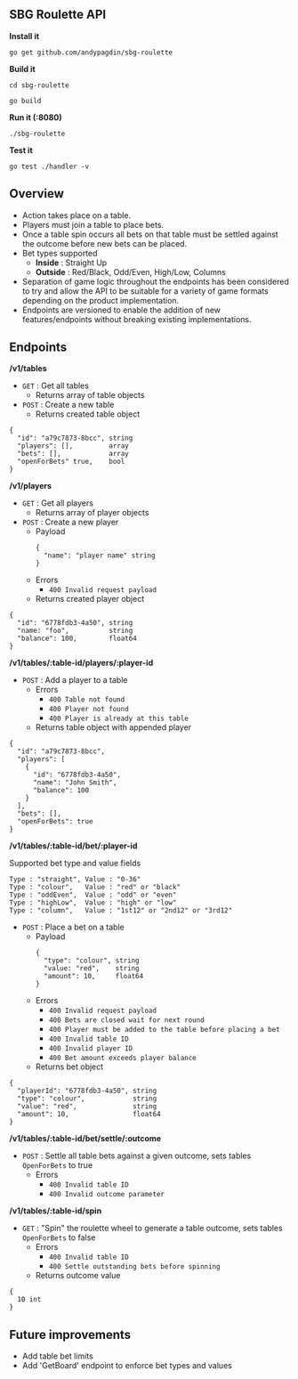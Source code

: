 ## SBG Roulette API

**Install it**

`go get github.com/andypagdin/sbg-roulette`

**Build it**

`cd sbg-roulette`

`go build`

**Run it (:8080)**

`./sbg-roulette`

**Test it**

`go test ./handler -v`

## Overview
* Action takes place on a table.
* Players must join a table to place bets.
* Once a table spin occurs all bets on that table must be settled against the outcome before new bets can be placed.
* Bet types supported
  * **Inside** : Straight Up
  * **Outside** : Red/Black, Odd/Even, High/Low, Columns
* Separation of game logic throughout the endpoints has been considered to try and allow the API to be suitable for a variety of game formats depending on the product implementation.
* Endpoints are versioned to enable the addition of new features/endpoints without breaking existing implementations.

## Endpoints
**/v1/tables**
* `GET` : Get all tables
  * Returns array of table objects
* `POST` : Create a new table
  * Returns created table object

```
{
  "id": "a79c7873-8bcc", string
  "players": [],         array
  "bets": [],            array
  "openForBets" true,    bool
}
```

**/v1/players**
* `GET` : Get all players
  * Returns array of player objects
* `POST` : Create a new player
  * Payload
      ```
      {
        "name": "player name" string
      }
      ```
  * Errors
    * `400 Invalid request payload`
  * Returns created player object

```
{
  "id": "6778fdb3-4a50", string
  "name: "foo",          string
  "balance": 100,        float64
}
```

**/v1/tables/:table-id/players/:player-id**
* `POST` : Add a player to a table
  * Errors
    * `400 Table not found`
    * `400 Player not found`
    * `400 Player is already at this table`
  * Returns table object with appended player

```
{
  "id": "a79c7873-8bcc",
  "players": [
    {
      "id": "6778fdb3-4a50",
      "name": "John Smith",
      "balance": 100
    }
  ],
  "bets": [],
  "openForBets": true
}
```

**/v1/tables/:table-id/bet/:player-id**

Supported bet type and value fields
```
Type : "straight", Value : "0-36"
Type : "colour",   Value : "red" or "black"
Type : "oddEven",  Value : "odd" or "even"
Type : "highLow",  Value : "high" or "low"
Type : "column",   Value : "1st12" or "2nd12" or "3rd12"
```
* `POST` : Place a bet on a table
  * Payload
    ```
    {
      "type": "colour", string
      "value: "red",    string
      "amount": 10,     float64
    }
    ```
  * Errors
    * `400 Invalid request payload`
    * `400 Bets are closed wait for next round`
    * `400 Player must be added to the table before placing a bet`
    * `400 Invalid table ID`
    * `400 Invalid player ID`
    * `400 Bet amount exceeds player balance`
  * Returns bet object

```
{
  "playerId": "6778fdb3-4a50", string
  "type": "colour",            string
  "value": "red",              string
  "amount": 10,                float64
}
```

**/v1/tables/:table-id/bet/settle/:outcome**
* `POST` : Settle all table bets against a given outcome, sets tables `OpenForBets` to true
  * Errors
    * `400 Invalid table ID`
    * `400 Invalid outcome parameter`

**/v1/tables/:table-id/spin**
* `GET` : "Spin" the roulette wheel to generate a table outcome, sets tables `OpenForBets` to false
  * Errors
    * `400 Invalid table ID`
    * `400 Settle outstanding bets before spinning`
  * Returns outcome value

```
{
  10 int
}
```

## Future improvements
* Add table bet limits
* Add 'GetBoard' endpoint to enforce bet types and values

